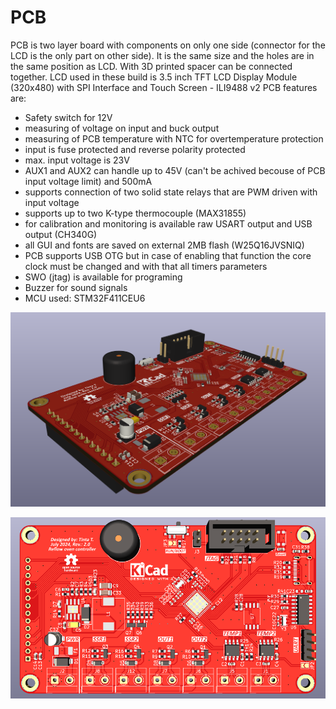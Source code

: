 # PCB
PCB is two layer board with components on only one side (connector for the LCD is the only part on other side). 
It is the same size and the holes are in the same position as LCD. With 3D printed spacer can be connected together.
LCD used in these build is 3.5 inch TFT LCD Display Module (320x480) with SPI Interface and Touch Screen - ILI9488 v2
PCB features are:
- Safety switch for 12V
- measuring of voltage on input and buck output
- measuring of PCB temperature with NTC for overtemperature protection
- input is fuse protected and reverse polarity protected
- max. input voltage is 23V
- AUX1 and AUX2 can handle up to 45V (can't be achived becouse of PCB input voltage limit) and 500mA
- supports connection of two solid state relays that are PWM driven with input voltage
- supports up to two K-type thermocouple (MAX31855)
- for calibration and monitoring is available raw USART output and USB output (CH340G)
- all GUI and fonts are saved on external 2MB flash (W25Q16JVSNIQ)
- PCB supports USB OTG but in case of enabling that function the core clock must be changed and with that all timers parameters
- SWO (jtag) is available for programing 
- Buzzer for sound signals
- MCU used: STM32F411CEU6

![alt text](https://github.com/TilenTinta/ReflowOven_controller/blob/main/PCB/Pictures/3D_View2.PNG)

![alt text](https://github.com/TilenTinta/ReflowOven_controller/blob/main/PCB/Pictures/3D_View1.PNG)

